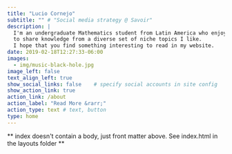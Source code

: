 ```yaml
---
title: "Lucio Cornejo"
subtitle: "" # "Social media strategy @ Savoir"
description: |
  I'm an undergraduate Mathematics student from Latin America who enjoys
  to share knowledge from a diverse set of niche topics I like.  
  I hope that you find something interesting to read in my website.
date: 2019-02-18T12:27:33-06:00
images:
  - img/music-black-hole.jpg
image_left: false
text_align_left: true
show_social_links: false    # specify social accounts in site config
show_action_link: true
action_link: /about
action_label: "Read More &rarr;"
action_type: text # text, button
type: home
---
```


** index doesn't contain a body, just front matter above.
See index.html in the layouts folder **
